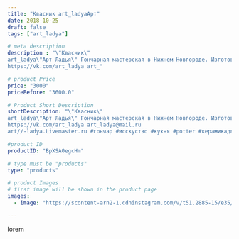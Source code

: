 ```yaml
---
title: "Квасник art_ladyaАрт"
date: 2018-10-25
draft: false
tags: ["art_ladya"]

# meta description
description : "\"Квасник\" 
art_ladya\"Арт Ладья\" Гончарная мастерская в Нижнем Новгороде. Изготовление керамики и мастер//-классы по обучению. 
https://vk.com/art_ladya art_"

# product Price
price: "3000"
priceBefore: "3600.0"

# Product Short Description
shortDescription: "\"Квасник\" 
art_ladya\"Арт Ладья\" Гончарная мастерская в Нижнем Новгороде. Изготовление керамики и мастер//-классы по обучению. 
https://vk.com/art_ladya art_ladya@mail.ru 
art//-ladya.Livemaster.ru #гончар #исскуство #кухня #potter #керамикадляинтерьера #керамикаручнаяработа #гончарнаямастерская #керамиканазаказ #handmade #посудаизглины #керамика #штурвал #эксклюзивнаякерамика #painter #dishes #decor #ceramicar #kvass #claygoods #barrel #бык #ceramic #design #кухля #barrel #dishesfordolls #ceramicart #квасник #clay #авторскаякерамика"

#product ID
productID: "BpXSA0egcHm"

# type must be "products"
type: "products"

# product Images
# first image will be shown in the product page
images:
  - image: "https://scontent-arn2-1.cdninstagram.com/v/t51.2885-15/e35/43985858_112719046312571_5331563493948100901_n.jpg?se=8&tp=1&_nc_ht=scontent-arn2-1.cdninstagram.com&_nc_cat=111&_nc_ohc=o-SWWsO4PGcAX_Y6n4k&ccb=7-4&oh=90318cfe58b1b7710248076ee20f55cf&oe=6084B8AD&_nc_sid=86f79a&ig_cache_key=MTg5ODA2NDk4OTE0MzU0ODM5MA%3D%3D.2-ccb7-4"

---
```

lorem
